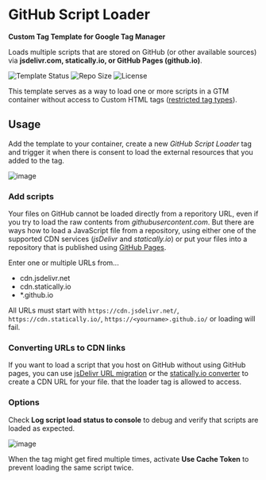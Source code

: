 # GitHub Script Loader

**Custom Tag Template for Google Tag Manager**

Loads multiple scripts that are stored on GitHub (or other available sources) via **jsdelivr.com, statically.io, or GitHub Pages (github.io)**.   

![Template Status](https://img.shields.io/badge/Community%20Template%20Gallery%20Status-submitted-orange) ![Repo Size](https://img.shields.io/github/repo-size/mbaersch/github-loader-tag) ![License](https://img.shields.io/github/license/mbaersch/github-loader-tag)

This template serves as a way to load one or more scripts in a GTM container without access to Custom HTML tags ([restricted tag types](https://developers.google.com/tag-platform/tag-manager/restrict)).  

## Usage 
Add the template to your container, create a new *GitHub Script Loader* tag and trigger it when there is consent to load the external resources that you added to the tag. 

![image](https://github.com/user-attachments/assets/7c19a964-f43b-4829-a138-6f3f97d6b056)

### Add scripts
Your files on GitHub cannot be loaded directly from a reporitory URL, even if you try to load the raw contents from *githubusercontent.com*. But there are ways how to load a JavaScript file from a repository, using either one of the supported CDN services (*jsDelivr* and *statically.io*) or put your files into a repository that is published using [GitHub Pages](https://pages.github.com/).

Enter one or multiple URLs from...

- cdn.jsdelivr.net
- cdn.statically.io
- *.github.io

All URLs must start with `https://cdn.jsdelivr.net/`, `https://cdn.statically.io/`, `https://<yourname>.github.io/` or loading will fail. 

### Converting URLs to CDN links 
If you want to load a script that you host on GitHub without using GitHub pages, you can use [jsDelivr URL migration](https://www.jsdelivr.com/github) or the [statically.io converter](https://statically.io/convert/) to create a CDN URL for your file. that the loader tag is allowed to access. 


### Options
Check **Log script load status to console** to debug and verify that scripts are loaded as expected.

![image](https://github.com/user-attachments/assets/768b444d-9461-492a-8a6d-bd37dcb673a3)

When the tag might get fired multiple times, activate **Use Cache Token** to prevent loading the same script twice.
